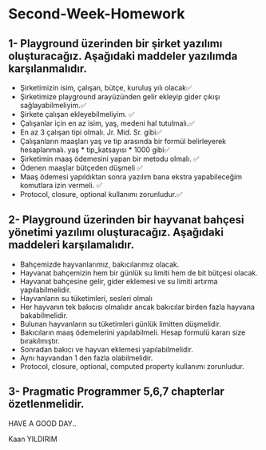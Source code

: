 # Second-Week-Homework

1- Playground üzerinden bir şirket yazılımı oluşturacağız. Aşağıdaki maddeler yazılımda karşılanmalıdır.
--

- Şirketimizin isim, çalışan, bütçe, kuruluş yılı olacak✅
- Şirketimize playground arayüzünden gelir ekleyip gider çıkışı sağlayabilmeliyim.✅
- Şirkete çalışan ekleyebilmeliyim. ✅
- Çalışanlar için en az isim, yaş, medeni hal tutulmalı.✅
- En az 3 çalışan tipi olmalı. Jr. Mid. Sr. gibi✅
- Çalışanların maaşları yaş ve tip arasında bir formül belirleyerek hesaplanmalı. yaş * tip_katsayısı * 1000 gibi✅
- Şirketimin maaş ödemesini yapan bir metodu olmalı. ✅
- Ödenen maaşlar bütçeden düşmeli ✅
- Maaş ödemesi yapıldıktan sonra yazılım bana ekstra yapabileceğim komutlara izin vermeli. ✅
- Protocol, closure, optional kullanımı zorunludur.✅
 

2- Playground üzerinden bir hayvanat bahçesi yönetimi yazılımı oluşturacağız. Aşağıdaki maddeleri karşılamalıdır.
--

- Bahçemizde hayvanlarımız, bakıcılarımız olacak.
- Hayvanat bahçemizin hem bir günlük su limiti hem de bit bütçesi olacak.
- Hayvanat bahçesine gelir, gider eklemesi ve su limiti artırma yapılabilmelidir.
- Hayvanların su tüketimleri, sesleri olmalı
- Her hayvanın tek bakıcısı olmalıdır ancak bakıcılar birden fazla hayvana bakabilmelidir.
- Bulunan hayvanların su tüketimleri günlük limitten düşmelidir.
- Bakıcıların maaş ödemelerini yapılabilmeli. Hesap formulü kararı size bırakılmıştır.
- Sonradan bakıcı ve hayvan eklemesi yapılabilmelidir. 
- Aynı hayvandan 1 den fazla olabilmelidir.
- Protocol, closure, optional, computed property kullanımı zorunludur.

3- Pragmatic Programmer 5,6,7 chapterlar özetlenmelidir.
--
HAVE A GOOD DAY..

Kaan YILDIRIM

